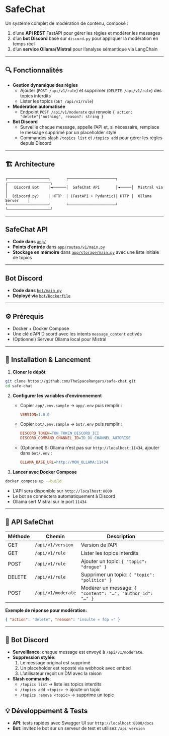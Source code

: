 # SafeChat

Un système complet de modération de contenu, composé :  
1. d’une **API REST** FastAPI pour gérer les règles et modérer les messages
2. d’un **bot Discord** basé sur `discord.py` pour appliquer la modération en temps réel
3. d’un **serv‌‌ice Ollama/Mistral** pour l’analyse sémantique via LangChain

---

## 🔍 Fonctionnalités

- **Gestion dynamique des règles**  
  - Ajouter (`POST /api/v1/rule`) et supprimer (`DELETE /api/v1/rule`) des topics interdits  
  - Lister les topics (`GET /api/v1/rule`)
- **Modération automatisée**  
  - Endpoint `POST /api/v1/moderate` qui renvoie `{ action: "delete"|"nothing", reason?: string }` 
- **Bot Discord**  
  - Surveille chaque message, appelle l’API et, si nécessaire, remplace le message supprimé par un placeholder stylé  
  - Commandes slash `/topics list` et `/topics add` pour gérer les règles depuis Discord  

---

## 🏗️ Architecture

```text
┌──────────────────┐       ┌─────────────────────┐      ┌───────────────────┐
│   Discord Bot    │◄──────│  SafeChat API       │◄─────│  Mistral via      │
│  (discord.py)    │ HTTP  │ (FastAPI + Pydantic)│ HTTP │  Ollama Server    │
└──────────────────┘       └─────────────────────┘      └───────────────────┘
```

---

## SafeChat API

- **Code dans** [`app/`](https://github.com/TheSpaceRangers/safe-chat/tree/master/app/)  
- **Points d’entrée** dans [`app/routes/v1/main.py`](https://github.com/TheSpaceRangers/safe-chat/blob/master/app/routes/v1/main.py)  
- **Stockage en mémoire** dans [`app/storage/main.py`](https://github.com/TheSpaceRangers/safe-chat/blob/master/app/storage/main.py) avec une liste initiale de topics  

---

## Bot Discord

- **Code dans** [`bot/main.py`](https://github.com/TheSpaceRangers/safe-chat/blob/master/bot/main.py)  
- **Déployé via** [`bot/Dockerfile`](https://github.com/TheSpaceRangers/safe-chat/blob/master/bot/Dockerfile)  

---

## ⚙️ Prérequis

- Docker + Docker Compose  
- Une clé d’API Discord avec les intents `message_content` activés  
- (Optionnel) Serveur Ollama local pour Mistral 

---

## 🚀 Installation & Lancement

1. **Cloner le dépôt**

```bash
git clone https://github.com/TheSpaceRangers/safe-chat.git
cd safe-chat
```

2. **Configurer les variables d’environnement**  
   - Copier `app/.env.sample` → `app/.env` puis remplir :  
     ```ini
     VERSION=1.0.0
     ```  
   - Copier `bot/.env.sample` → `bot/.env` puis remplir :  
     ```ini
     DISCORD_TOKEN=TON_TOKEN_DISCORD_ICI
     DISCORD_COMMAND_CHANNEL_ID=ID_DU_CHANNEL_AUTORISE
     ```  
   - (Optionnel) Si Ollama n’est pas sur `http://localhost:11434`, ajouter dans `bot/.env` :  
     ```ini
     OLLAMA_BASE_URL=http://MON_OLLAMA:11434
     ```

3. **Lancer avec Docker Compose**

```bash
docker compose up --build
```

- L’API sera disponible sur `http://localhost:8000`  
- Le bot se connectera automatiquement à Discord  
- Ollama sert Mistral sur le port `11434`  

---

## 📡 API SafeChat

| Méthode | Chemin                 | Description                                       |
| ------- | ---------------------- | ------------------------------------------------- |
| GET     | `/api/v1/version`      | Version de l’API                                  |
| GET     | `/api/v1/rule`         | Lister les topics interdits                       |
| POST    | `/api/v1/rule`         | Ajouter un topic: `{ "topic": "drogue" }`         |
| DELETE  | `/api/v1/rule`         | Supprimer un topic: `{ "topic": "politics" }`     |
| POST    | `/api/v1/moderate`     | Modérer un message: `{ "content": "…", "author_id": "…" }` |

**Exemple de réponse pour modération:**
```json
{ "action": "delete", "reason": "insulte « fdp »" }
```

---

## 🤖 Bot Discord

- **Surveillance**: chaque message est envoyé à `/api/v1/moderate`.
- **Suppression stylée**:
  1. Le message original est supprimé
  2. Un placeholder est reposté via webhook avec embed
  3. L’utilisateur reçoit un DM avec la raison
- **Slash commands**:
  - `/topics list` → liste les topics interdits
  - `/topics add <topic>` → ajoute un topic
  - `/topics remove <topic>` → supprime un topic

## 💡 Développement & Tests

- **API**: tests rapides avec Swagger UI sur `http://localhost:8000/docs`
- **Bot**: invitez le bot sur un serveur de test et utilisez `/api version`
